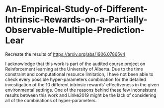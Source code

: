 # An-Empirical-Study-of-Different-Intrinsic-Rewards-on-a-Partially-Observable-Multiple-Prediction-Lear
Recreate the results of https://arxiv.org/abs/1906.07865v4


I acknowledge that this work is part of the audited course project on Reinforcement learning at the University of Alberta. Due to the time constraint and computational resource limitation, I have not been able to check every possible hyper-parameters combination for the detailed investigation of the 10 different intrinsic rewards' effectiveness in the given environmental settings. One of the reasons behind these few inconsistent results between this work and Linke2019 might be the lack of considering all of the combinations of hyper-parameters.   
